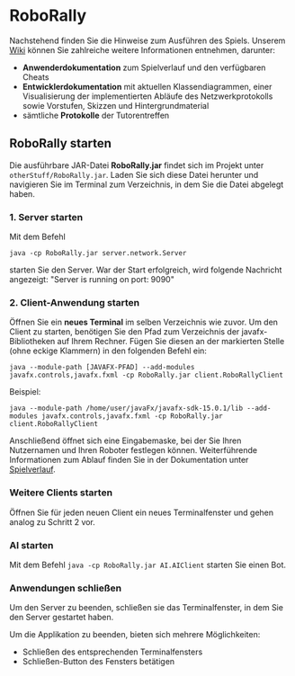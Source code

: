 # RoboRally

Nachstehend finden Sie die Hinweise zum Ausführen des Spiels. 
Unserem [Wiki](https://gitlab2.cip.ifi.lmu.de/dbs_sep/dbs_sep2020-21/vp-neidische-narwale/-/wikis/home) können Sie zahlreiche weitere Informationen entnehmen, darunter:
- **Anwenderdokumentation** zum Spielverlauf und den verfügbaren Cheats
- **Entwicklerdokumentation** mit aktuellen Klassendiagrammen, einer Visualisierung der implementierten Abläufe des Netzwerkprotokolls sowie Vorstufen, Skizzen und Hintergrundmaterial
- sämtliche **Protokolle** der Tutorentreffen


## RoboRally starten
Die ausführbare JAR-Datei **RoboRally.jar** findet sich im Projekt unter `otherStuff/RoboRally.jar`.
Laden Sie sich diese Datei herunter und navigieren Sie im Terminal zum Verzeichnis, in dem Sie die Datei abgelegt haben.

### 1. Server starten
Mit dem Befehl

`java -cp RoboRally.jar server.network.Server`

starten Sie den Server. War der Start erfolgreich, wird folgende Nachricht angezeigt:
"Server is running on port: 9090"

### 2. Client-Anwendung starten
Öffnen Sie ein **neues Terminal** im selben Verzeichnis wie zuvor. Um den Client zu starten, benötigen Sie den Pfad zum Verzeichnis der javafx-Bibliotheken auf Ihrem Rechner. Fügen Sie diesen an der markierten Stelle (ohne eckige Klammern) in den folgenden Befehl ein:

`java --module-path [JAVAFX-PFAD] --add-modules javafx.controls,javafx.fxml -cp RoboRally.jar client.RoboRallyClient`

Beispiel:

`java --module-path /home/user/javaFx/javafx-sdk-15.0.1/lib --add-modules javafx.controls,javafx.fxml -cp RoboRally.jar client.RoboRallyClient`

Anschließend öffnet sich eine Eingabemaske, bei der Sie Ihren Nutzernamen und Ihren Roboter festlegen können. 
Weiterführende Informationen zum Ablauf finden Sie in der Dokumentation unter [Spielverlauf](https://gitlab2.cip.ifi.lmu.de/dbs_sep/dbs_sep2020-21/vp-neidische-narwale/-/wikis/Home/Hauptprojekt/Anwender/Spielverlauf). 


### Weitere Clients starten
Öffnen Sie für jeden neuen Client ein neues Terminalfenster und gehen analog zu Schritt 2 vor.

### AI starten
Mit dem Befehl
`java -cp RoboRally.jar AI.AIClient`
starten Sie einen Bot. 

### Anwendungen schließen
Um den Server zu beenden, schließen sie das Terminalfenster, in dem Sie den Server gestartet haben.

Um die Applikation zu beenden, bieten sich mehrere Möglichkeiten:
- Schließen des entsprechenden Terminalfensters
- Schließen-Button des Fensters betätigen
